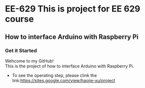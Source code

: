 # EE-629 This is project for EE 629 course 
## How to interface Arduino with Raspberry Pi  
### Get it Started  
Wehcome to my GitHub!  
This is the project of how to interface Arduino with Raspberry Pi.  
* To see the operating step, please clink the link:https://sites.google.com/view/haojie-xu/project  
